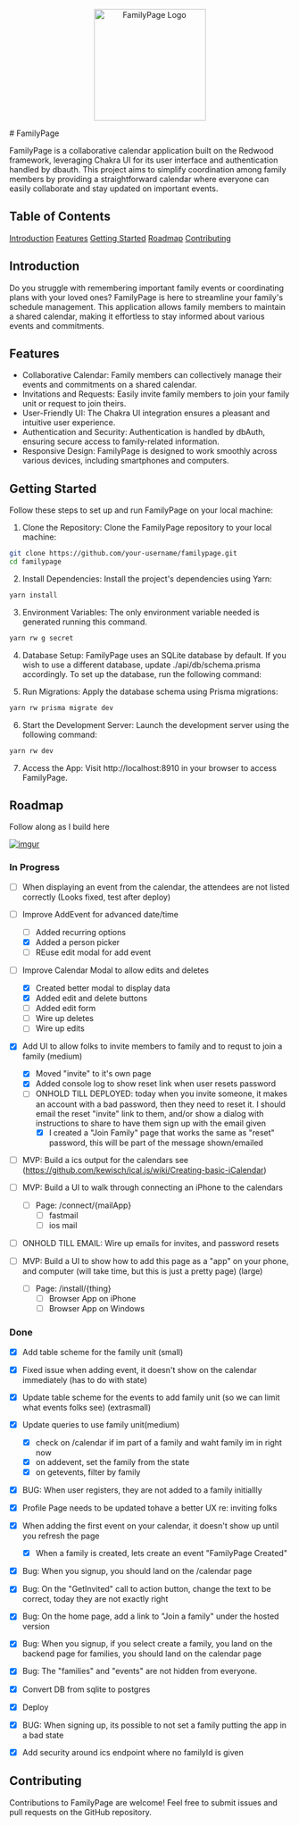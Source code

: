<p align="center">
  <img src="https://familypage.jace.pro/logo.png" width="200" alt="FamilyPage Logo" />
</p>
# FamilyPage

FamilyPage is a collaborative calendar application built on the Redwood framework, leveraging Chakra UI for its user interface and authentication handled by dbauth. This project aims to simplify coordination among family members by providing a straightforward calendar where everyone can easily collaborate and stay updated on important events.

## Table of Contents

[Introduction](#introduction)
[Features](#features)
[Getting Started](#getting-started)
[Roadmap](#roadmap)
[Contributing](#contributing)

## Introduction

Do you struggle with remembering important family events or coordinating plans with your loved ones? FamilyPage is here to streamline your family's schedule management. This application allows family members to maintain a shared calendar, making it effortless to stay informed about various events and commitments.

## Features

- Collaborative Calendar: Family members can collectively manage their events and commitments on a shared calendar.
- Invitations and Requests: Easily invite family members to join your family unit or request to join theirs.
- User-Friendly UI: The Chakra UI integration ensures a pleasant and intuitive user experience.
- Authentication and Security: Authentication is handled by dbAuth, ensuring secure access to family-related information.
- Responsive Design: FamilyPage is designed to work smoothly across various devices, including smartphones and computers.

## Getting Started

Follow these steps to set up and run FamilyPage on your local machine:

1. Clone the Repository: Clone the FamilyPage repository to your local machine:

```bash
git clone https://github.com/your-username/familypage.git
cd familypage
```

2. Install Dependencies: Install the project's dependencies using Yarn:

```bash
yarn install
```

3. Environment Variables: The only environment variable needed is generated running this command.

```bash
yarn rw g secret
```

4. Database Setup: FamilyPage uses an SQLite database by default. If you wish to use a different database, update ./api/db/schema.prisma accordingly. To set up the database, run the following command:

5. Run Migrations: Apply the database schema using Prisma migrations:

```bash
yarn rw prisma migrate dev
```

6. Start the Development Server: Launch the development server using the following command:

```bash
yarn rw dev
```

7. Access the App: Visit http://localhost:8910 in your browser to access FamilyPage.

## Roadmap

Follow along as I build here

[![imgur](https://i.imgur.com/E3Kkia3.png)](https://www.youtube.com/playlist?list=PLiMstOldZgCcnR2m4QLB743eLdeIap70o)

### In Progress

- [ ] When displaying an event from the calendar, the attendees are not listed correctly (Looks fixed, test after deploy)

- [ ] Improve AddEvent for advanced date/time
  - [ ] Added recurring options
  - [x] Added a person picker
  - [ ] REuse edit modal for add event
- [ ] Improve Calendar Modal to allow edits and deletes
  - [x] Created better modal to display data
  - [x] Added edit and delete buttons
  - [ ] Added edit form
  - [ ] Wire up deletes
  - [ ] Wire up edits
- [x] Add UI to allow folks to invite members to family and to requst to join a family (medium)
  - [x] Moved "invite" to it's own page
  - [x] Added console log to show reset link when user resets password
  - [ ] ONHOLD TILL DEPLOYED: today when you invite someone, it makes an account with a bad password, then they need to reset it. I should email the reset "invite" link to them, and/or show a dialog with instructions to share to have them sign up with the email given
    - [x] I created a "Join Family" page that works the same as "reset" password, this will be part of the message shown/emailed
- [ ] MVP: Build a ics output for the calendars see (https://github.com/kewisch/ical.js/wiki/Creating-basic-iCalendar)
- [ ] MVP: Build a UI to walk through connecting an iPhone to the calendars
  - [ ] Page: /connect/{mailApp}
    - [ ] fastmail
    - [ ] ios mail
- [ ] ONHOLD TILL EMAIL: Wire up emails for invites, and password resets
- [ ] MVP: Build a UI to show how to add this page as a "app" on your phone, and computer (will take time, but this is just a pretty page) (large)
  - [ ] Page: /install/{thing}
    - [ ] Browser App on iPhone
    - [ ] Browser App on Windows

### Done
- [x] Add table scheme for the family unit (small)
- [x] Fixed issue when adding event, it doesn't show on the calendar immediately (has to do with state)
- [x] Update table scheme for the events to add family unit (so we can limit what events folks see) (extrasmall)
- [x] Update queries to use family unit(medium)
  - [x] check on /calendar if im part of a family and waht family im in right now
  - [x] on addevent, set the family from the state
  - [x] on getevents, filter by family
- [x] BUG: When user registers, they are not added to a family initiallly

- [x] Profile Page needs to be updated tohave a better UX re: inviting folks
- [x] When adding the first event on your calendar, it doesn't show up until you refresh the page
  - [x] When a family is created, lets create an event "FamilyPage Created"
- [x] Bug: When you signup, you should land on the /calendar page
- [x] Bug: On the "GetInvited" call to action button, change the text to be correct, today they are not exactly right
- [x] Bug: On the home page, add a link to "Join a family" under the hosted version
- [x] Bug: When you signup, if you select create a family, you land on the backend page for families, you should land on the calendar page
- [x] Bug: The "families" and "events" are not hidden from everyone.
- [x] Convert DB from sqlite to postgres
- [x] Deploy
- [x] BUG: When signing up, its possible to not set a family putting the app in a bad state

- [x] Add security around ics endpoint where no familyId is given

## Contributing
Contributions to FamilyPage are welcome! Feel free to submit issues and pull requests on the GitHub repository.
